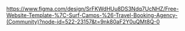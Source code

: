 https://www.figma.com/design/SrFKWdHUu8DS3Ndq7UcNHZ/Free-Website-Template-%7C-Surf-Camps-%26-Travel-Booking-Agency-(Community)?node-id=522-23157&t=9nk80aF2Y0uQMt8Q-0
